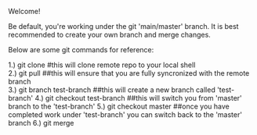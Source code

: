 Welcome!

Be default, you're working under the git 'main/master' branch. It is best recommended to create your own branch and merge changes.

Below are some git commands for reference:

1.) git clone <insert repo.git>   #this will clone remote repo to your local shell  
2.) git pull  ##this will ensure that you are fully syncronized with the remote branch   
3.) git branch test-branch  ##this will create a new branch called 'test-branch'
4.) git checkout test-branch  ##this will switch you from 'master' branch to the 'test-branch' 
5.) git checkout master  ##once you have completed work under 'test-branch' you can switch back to the 'master' branch 
6.) git merge 
